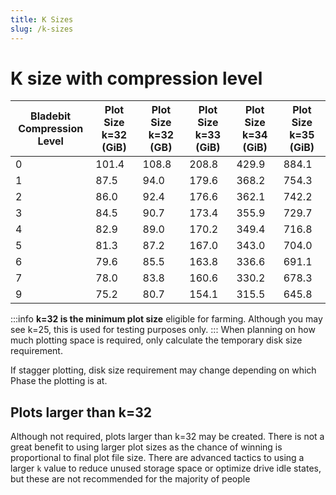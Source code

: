 ```yaml
---
title: K Sizes
slug: /k-sizes
---
```


# K size with compression level

| Bladebit Compression <br /> Level | Plot Size k=32 (GiB) | Plot Size k=32 (GB) | Plot Size k=33 (GiB) | Plot Size k=34 (GiB) | Plot Size k=35 (GiB) |
| --------------------------------- | -------------------- | ------------------- | -------------------- | -------------------- | -------------------- |
| 0                                 | 101.4                | 108.8               | 208.8                | 429.9                | 884.1                |
| 1                                 | 87.5                 | 94.0                | 179.6                | 368.2                | 754.3                |
| 2                                 | 86.0                 | 92.4                | 176.6                | 362.1                | 742.2                |
| 3                                 | 84.5                 | 90.7                | 173.4                | 355.9                | 729.7                |
| 4                                 | 82.9                 | 89.0                | 170.2                | 349.4                | 716.8                |
| 5                                 | 81.3                 | 87.2                | 167.0                | 343.0                | 704.0                |
| 6                                 | 79.6                 | 85.5                | 163.8                | 336.6                | 691.1                |
| 7                                 | 78.0                 | 83.8                | 160.6                | 330.2                | 678.3                |
| 9                                 | 75.2                 | 80.7                | 154.1                | 315.5                | 645.8                |

:::info
**k=32 is the minimum plot size** eligible for farming. Although you may see k=25, this is used for testing purposes only.
:::
When planning on how much plotting space is required, only calculate the temporary disk size requirement.

If stagger plotting, disk size requirement may change depending on which Phase the plotting is at.

## Plots larger than k=32

Although not required, plots larger than k=32 may be created. There is not a great benefit to using larger plot sizes as the chance of winning is proportional to final plot file size. There are advanced tactics to using a larger `k` value to reduce unused storage space or optimize drive idle states, but these are not recommended for the majority of people
